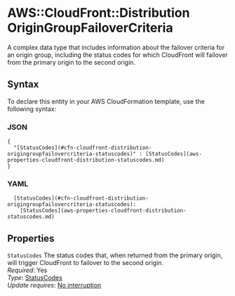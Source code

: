 # AWS::CloudFront::Distribution OriginGroupFailoverCriteria<a name="aws-properties-cloudfront-distribution-origingroupfailovercriteria"></a>

A complex data type that includes information about the failover criteria for an origin group, including the status codes for which CloudFront will failover from the primary origin to the second origin\.

## Syntax<a name="aws-properties-cloudfront-distribution-origingroupfailovercriteria-syntax"></a>

To declare this entity in your AWS CloudFormation template, use the following syntax:

### JSON<a name="aws-properties-cloudfront-distribution-origingroupfailovercriteria-syntax.json"></a>

```
{
  "[StatusCodes](#cfn-cloudfront-distribution-origingroupfailovercriteria-statuscodes)" : [StatusCodes](aws-properties-cloudfront-distribution-statuscodes.md)
}
```

### YAML<a name="aws-properties-cloudfront-distribution-origingroupfailovercriteria-syntax.yaml"></a>

```
  [StatusCodes](#cfn-cloudfront-distribution-origingroupfailovercriteria-statuscodes): 
    [StatusCodes](aws-properties-cloudfront-distribution-statuscodes.md)
```

## Properties<a name="aws-properties-cloudfront-distribution-origingroupfailovercriteria-properties"></a>

`StatusCodes`  <a name="cfn-cloudfront-distribution-origingroupfailovercriteria-statuscodes"></a>
The status codes that, when returned from the primary origin, will trigger CloudFront to failover to the second origin\.  
*Required*: Yes  
*Type*: [StatusCodes](aws-properties-cloudfront-distribution-statuscodes.md)  
*Update requires*: [No interruption](https://docs.aws.amazon.com/AWSCloudFormation/latest/UserGuide/using-cfn-updating-stacks-update-behaviors.html#update-no-interrupt)